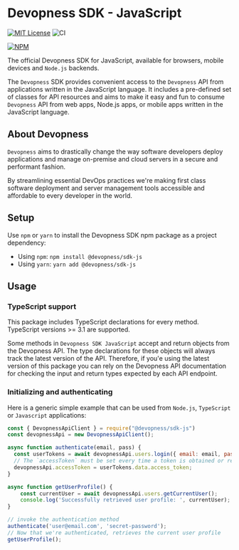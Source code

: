 # Devopness SDK - JavaScript

[![MIT License](https://img.shields.io/badge/license-MIT_License-green.svg?style=flat-square)](https://github.com/devopness/devopness/sdk-js/blob/master/LICENSE)
![CI](https://github.com/devopness/sdk-js/workflows/CI/badge.svg)

[![NPM](https://nodei.co/npm/sdk-js.png?downloads=true&stars=true)](https://nodei.co/npm/@devopness/sdk-js/)

The official Devopness SDK for JavaScript, available for browsers, mobile devices and `Node.js` backends.

The `Devopness` SDK provides convenient access to the `Devopness` API from applications written in the JavaScript language. It includes a pre-defined set of classes for API resources and aims to make it easy and fun to consume `Devopness` API from web apps, Node.js apps, or mobile apps written in the JavaScript language.

## About Devopness
`Devopness` aims to drastically change the way software developers deploy applications and manage on-premise and cloud servers in a secure and performant fashion.

By streamlining essential DevOps practices we're making first class software deployment and server management tools accessible and affordable to every developer in the world.

## Setup
Use `npm` or `yarn` to install the Devopness SDK npm package as a project dependency:
- Using `npm`: `npm install @devopness/sdk-js`
- Using `yarn`: `yarn add @devopness/sdk-js`

## Usage

### TypeScript support
This package includes TypeScript declarations for every method.
TypeScript versions >= 3.1 are supported.

Some methods in `Devopness SDK JavaScript` accept and return objects from the Devopness API. The type declarations for these objects will always track the latest version of the API. Therefore, if you'e using the latest version of this package you can rely on the Devopness API documentation for checking the input and return types expected by each API endpoint.

### Initializing and authenticating

Here is a generic simple example that can be used from `Node.js`, `TypeScript` or `Javascript` applications:

```javascript
const { DevopnessApiClient } = require("@devopness/sdk-js")
const devopnessApi = new DevopnessApiClient();

async function authenticate(email, pass) {
  const userTokens = await devopnessApi.users.login({ email: email, password: pass });
  // The `accessToken` must be set every time a token is obtained or refreshed.
  devopnessApi.accessToken = userTokens.data.access_token;
}

async function getUserProfile() {
    const currentUser = await devopnessApi.users.getCurrentUser();
    console.log('Successfully retrieved user profile: ', currentUser);
}

// invoke the authentication method
authenticate('user@email.com', 'secret-password');
// Now that we're authenticated, retrieves the current user profile
getUserProfile();
```

